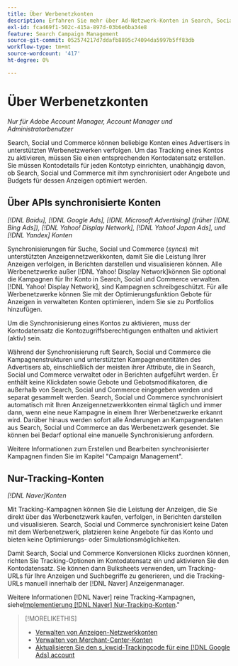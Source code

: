 ```yaml
---
title: Über Werbenetzkonten
description: Erfahren Sie mehr über Ad-Netzwerk-Konten in Search, Social und Commerce.
exl-id: fca469f1-502c-415a-897d-03b6e6ba34e8
feature: Search Campaign Management
source-git-commit: 052574217d7ddafb8895c74094da5997b5ff83db
workflow-type: tm+mt
source-wordcount: '417'
ht-degree: 0%

---
```


# Über Werbenetzkonten

*Nur für Adobe Account Manager,  Account Manager und Administratorbenutzer*

Search, Social und Commerce können beliebige Konten eines Advertisers in unterstützten Werbenetzwerken verfolgen. Um das Tracking eines Kontos zu aktivieren, müssen Sie einen entsprechenden Kontodatensatz erstellen. Sie müssen Kontodetails für jeden Kontotyp einrichten, unabhängig davon, ob Search, Social und Commerce mit ihm synchronisiert oder Angebote und Budgets für dessen Anzeigen optimiert werden.

## Über APIs synchronisierte Konten

*[!DNL Baidu], [!DNL Google Ads], [!DNL Microsoft Advertising] (früher [!DNL Bing Ads]), [!DNL Yahoo! Display Network], [!DNL Yahoo! Japan Ads], und [!DNL Yandex] Konten*

Synchronisierungen für Suche, Social und Commerce (*syncs*) mit unterstützten Anzeigennetzwerkkonten, damit Sie die Leistung Ihrer Anzeigen verfolgen, in Berichten darstellen und visualisieren können. Alle Werbenetzwerke außer [!DNL Yahoo! Display Network]können Sie optional die Kampagnen für Ihr Konto in Search, Social und Commerce verwalten. [!DNL Yahoo! Display Network], sind Kampagnen schreibgeschützt. Für alle Werbenetzwerke können Sie mit der Optimierungsfunktion Gebote für Anzeigen in verwalteten Konten optimieren, indem Sie sie zu Portfolios hinzufügen.

Um die Synchronisierung eines Kontos zu aktivieren, muss der Kontodatensatz die Kontozugriffsberechtigungen enthalten und aktiviert (aktiv) sein.

Während der Synchronisierung ruft Search, Social und Commerce die Kampagnenstrukturen und unterstützten Kampagnenentitäten des Advertisers ab, einschließlich der meisten ihrer Attribute, die in Search, Social und Commerce verwaltet oder in Berichten aufgeführt werden. Er enthält keine Klickdaten sowie Gebote und Gebotsmodifikatoren, die außerhalb von Search, Social und Commerce eingegeben werden und separat gesammelt werden. Search, Social und Commerce synchronisiert automatisch mit Ihren Anzeigennetzwerkkonten einmal täglich und immer dann, wenn eine neue Kampagne in einem Ihrer Werbenetzwerke erkannt wird. Darüber hinaus werden sofort alle Änderungen an Kampagnendaten aus Search, Social und Commerce an das Werbenetzwerk gesendet. Sie können bei Bedarf optional eine manuelle Synchronisierung anfordern.

Weitere Informationen zum Erstellen und Bearbeiten synchronisierter Kampagnen finden Sie im Kapitel &quot;Campaign Management&quot;.

## Nur-Tracking-Konten

*[!DNL Naver]Konten*

Mit Tracking-Kampagnen können Sie die Leistung der Anzeigen, die Sie direkt über das Werbenetzwerk kaufen, verfolgen, in Berichten darstellen und visualisieren. Search, Social und Commerce synchronisiert keine Daten mit dem Werbenetzwerk, platzieren keine Angebote für das Konto und bieten keine Optimierungs- oder Simulationsmöglichkeiten.

Damit Search, Social und Commerce Konversionen Klicks zuordnen können, richten Sie Tracking-Optionen im Kontodatensatz ein und aktivieren Sie den Kontodatensatz. Sie können dann Bulksheets verwenden, um Tracking-URLs für Ihre Anzeigen und Suchbegriffe zu generieren, und die Tracking-URLs manuell innerhalb der [!DNL Naver] Anzeigenmanager.

Weitere Informationen [!DNL Naver] reine Tracking-Kampagnen, siehe[Implementierung [!DNL Naver] Nur-Tracking-Konten](/help/search-social-commerce/campaign-management/naver-tracking-only-account-implement.md).&quot;

>[!MORELIKETHIS]
>
>* [Verwalten von Anzeigen-Netzwerkkonten](ad-network-account-manage.md)
>* [Verwalten von Merchant-Center-Konten](merchant-account-manage.md)
>* [Aktualisieren Sie den s\_kwcid-Trackingcode für eine [!DNL Google Ads] account](update-skwcid-google.md)
